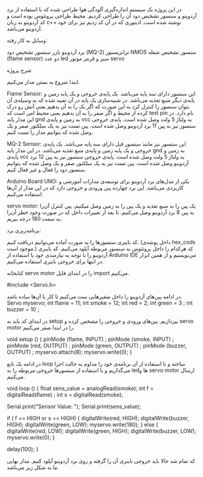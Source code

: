 
در این پروژه یک سیستم اندازه‌گیری آلودگی هوا طراحی شده که با استفاده از برد آردوینو و سنسور تشخیص دود آن را طراحی کردیم. محیط طراحی پروتئوس بوده است و کد آردوینو به زبان c++ نوشته شده است. ادیتوری که در آن کد زدیم نیز برای خود آردوینو می‌باشد.



وسایل به کار رفته:

برد آردوینو 
بازر
سنسور تشخیص دود (MQ-2)
ترانزیستور NMOS
سنسور تشخیص شعله (flame sensor)
دو عدد led سبز و قرمز
موتور servo



شرح پروژه

ابتدا شروع به بستن مدار می‌کنیم. 

Flame Sensor: این سنسور دارای سه پایه می‌باشد. یک پایه‌ی خروجی و یک پایه زمین و پایه‌ی دیگر منبع تغذیه می‌باشد. 
در شبیه‌سازی یک پایه در آن تعبیه شده که به وسیله‌‌ی آن بتوان سنسور را کنترل کرد به این صورت که اگر یک را به آن بدهیم یعنی آتش رو درک کرده از محیط و اگر صفر را به آن بدهیم یعنی محیط امن است که test pin نام دارد.
در این مدار پایه gnd به زمین و پایه‌ی vcc به ولتاژ 5 ولت وصل شده است. پایه‌ی خروجی سنسور نیز به پین 11 برد آردوینو وصل شده است. پین تست نیز به یک سلکتور صفر و یک وصل شده که بتوانیم مدار را تست کنیم.







MQ-2 Sensor: این سنسور نیز مانند سنسور قبل دارای سه پایه می‌باشد. یک پایه‌ی خروجی و یک پایه زمین و پایه‌ی منبع تغذیه می‌باشد. 
در این مدار پایه gnd به زمین و پایه‌ی vcc به ولتاژ 5 ولت وصل شده است. پایه‌ی خروجی سنسور نیز به پین 12 برد آردوینو وصل شده است. پین تست نیز به یک سلکتور صفر و یک وصل شده که بتوانیم سنسور دود را فعال و غیر فعال کنیم.












Arduino Board UNO: یکی از مدل‌های برد آردوینو برای توسعه‌ی مدارات آموزشی و کاربردی می‌باشد. این برد چهارده پین ورودی و خروجی دارد که در این مدار از آن‌ها استفاده می‌کنیم.




servo motor: یک پین را به منبع تغذیه و یک پین را به زمین وصل میکنیم. پین کنترل آن‌را به پین 8 برد آردوینو وصل می‌کنیم. تا بعد از تغییرات داخل کد در صورت وجود خطر آن‌را به سمت 180 درجه ببریم.


برنامه‌ریزی برد:

کد باینری سنسورها را به صورت آماده می‌توانیم دریافت کنیم. (داخل پوشه‌ی hex_cods موجود است.) کد هرکدام را داخل پروتئوس به سنسور مربوطه آپلود می‌کنیم.
کد باینری آردوینو را با توجه به نیازمندی خود با استفاده از Arduino IDE می‌نویسیم و از همین ابزار در انتها برای خروجی باینری استفاده می‌کنیم.

کتابخانه servo motor را در ابتدای فایل import می‌کنیم.

#include <Servo.h>

در ادامه پین‌های آردوینو را داخل متغیرهایی ست می‌کنیم تا کار با آن‌ها ساده باشد.
Servo myservo;
int flame = 11;
int smoke = 12;
int red = 2;
int green = 3 ;
int buzzer = 10 ;

در ابتدای کد باید به setup بپردازیم. پین‌های ورودی و خروجی را مشخص کرده و servo motor را در ابتدا صفر می‌کنیم.

void setup ()
{
  pinMode (flame, INPUT) ;
  pinMode (smoke, INPUT) ;
  pinMode (red, OUTPUT) ;
  pinMode (green, OUTPUT) ;
  pinMode (buzzer, OUTPUT) ;
  myservo.attach(8);
  myservo.write(0);
}

در ادامه یک تابع loop ساخته و با استفاده از آن برنامه‌ی خود را مداوم به حالت اجرا می‌گذاریم و با استفاده از سنسورها خروجی مربوطه را به ledها و servo motor ارسال می‌کنیم.

void loop ()
{
  float sens_value = analogRead(smoke);
  int f = digitalRead(flame) ;
  int s = digitalRead(smoke);

  Serial.print("Sensor Value: ");
  Serial.print(sens_value);
  
  if ( f == HIGH or s == HIGH)
  {
    digitalWrite(red, HIGH);
    digitalWrite(buzzer, HIGH);
    digitalWrite(green, LOW);
    myservo.write(180);
  }
  else
  {
    digitalWrite(red, LOW);
    digitalWrite(green, HIGH);
    digitalWrite(buzzer, LOW);
    myservo.write(0);
  }
 
  delay(100);
}







کد تمام شد حالا باید خروجی باینری آن را گرفته و روی برد آردوینو آپلود کنیم.
مدار نهایی ما به شکل زیر می‌باشد.






